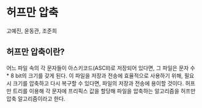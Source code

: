 # 허프만 압축

고예진, 윤동관, 조준희

## 허프만 압축이란?
어느 파일 속의 각 문자들이 아스키코드(ASCII)로 저장되어 있다면, 그 파일은 문자 수 * 8 bit의 크기를 갖게 된다. 이 파일을 저장과 전송에 효율적으로 사용하기 위해, 필요 시 크기를 압축하고 다시 복구할 수 있다면, 파일의 저장과 전송에 용이할 것이다. 허프만 트리를 이용해 각 문자에 프리픽스 값을 할당해 파일을 압축하는 알고리즘을 허프만 압축 알고리즘이라고 한다.
